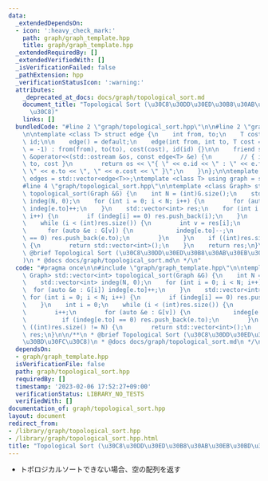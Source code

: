 ```yaml
---
data:
  _extendedDependsOn:
  - icon: ':heavy_check_mark:'
    path: graph/graph_template.hpp
    title: graph/graph_template.hpp
  _extendedRequiredBy: []
  _extendedVerifiedWith: []
  _isVerificationFailed: false
  _pathExtension: hpp
  _verificationStatusIcon: ':warning:'
  attributes:
    _deprecated_at_docs: docs/graph/topological_sort.md
    document_title: "Topological Sort (\u30C8\u30DD\u30ED\u30B8\u30AB\u30EB\u30BD\u30FC\
      \u30C8)"
    links: []
  bundledCode: "#line 2 \"graph/topological_sort.hpp\"\n\n#line 2 \"graph/graph_template.hpp\"\
    \n\ntemplate <class T> struct edge {\n    int from, to;\n    T cost;\n    int\
    \ id;\n\n    edge() = default;\n    edge(int from, int to, T cost = 1, int id\
    \ = -1) : from(from), to(to), cost(cost), id(id) {}\n\n    friend std::ostream\
    \ &operator<<(std::ostream &os, const edge<T> &e) {\n        // { id : from ->\
    \ to, cost }\n        return os << \"{ \" << e.id << \" : \" << e.from << \" ->\
    \ \" << e.to << \", \" << e.cost << \" }\";\n    }\n};\n\ntemplate <class T> using\
    \ edges = std::vector<edge<T>>;\ntemplate <class T> using graph = std::vector<std::vector<edge<T>>>;\n\
    #line 4 \"graph/topological_sort.hpp\"\n\ntemplate <class Graph> std::vector<int>\
    \ topological_sort(Graph &G) {\n    int N = (int)G.size();\n    std::vector<int>\
    \ indeg(N, 0);\n    for (int i = 0; i < N; i++) {\n        for (auto &e : G[i])\
    \ indeg[e.to]++;\n    }\n    std::vector<int> res;\n    for (int i = 0; i < N;\
    \ i++) {\n        if (indeg[i] == 0) res.push_back(i);\n    }\n    int i = 0;\n\
    \    while (i < (int)res.size()) {\n        int v = res[i];\n        i++;\n  \
    \      for (auto &e : G[v]) {\n            indeg[e.to]--;\n            if (indeg[e.to]\
    \ == 0) res.push_back(e.to);\n        }\n    }\n    if ((int)res.size() != N)\
    \ {\n        return std::vector<int>();\n    }\n    return res;\n}\n\n/**\n *\
    \ @brief Topological Sort (\u30C8\u30DD\u30ED\u30B8\u30AB\u30EB\u30BD\u30FC\u30C8\
    )\n * @docs docs/graph/topological_sort.md\n */\n"
  code: "#pragma once\n\n#include \"graph/graph_template.hpp\"\n\ntemplate <class\
    \ Graph> std::vector<int> topological_sort(Graph &G) {\n    int N = (int)G.size();\n\
    \    std::vector<int> indeg(N, 0);\n    for (int i = 0; i < N; i++) {\n      \
    \  for (auto &e : G[i]) indeg[e.to]++;\n    }\n    std::vector<int> res;\n   \
    \ for (int i = 0; i < N; i++) {\n        if (indeg[i] == 0) res.push_back(i);\n\
    \    }\n    int i = 0;\n    while (i < (int)res.size()) {\n        int v = res[i];\n\
    \        i++;\n        for (auto &e : G[v]) {\n            indeg[e.to]--;\n  \
    \          if (indeg[e.to] == 0) res.push_back(e.to);\n        }\n    }\n    if\
    \ ((int)res.size() != N) {\n        return std::vector<int>();\n    }\n    return\
    \ res;\n}\n\n/**\n * @brief Topological Sort (\u30C8\u30DD\u30ED\u30B8\u30AB\u30EB\
    \u30BD\u30FC\u30C8)\n * @docs docs/graph/topological_sort.md\n */\n"
  dependsOn:
  - graph/graph_template.hpp
  isVerificationFile: false
  path: graph/topological_sort.hpp
  requiredBy: []
  timestamp: '2023-02-06 17:52:27+09:00'
  verificationStatus: LIBRARY_NO_TESTS
  verifiedWith: []
documentation_of: graph/topological_sort.hpp
layout: document
redirect_from:
- /library/graph/topological_sort.hpp
- /library/graph/topological_sort.hpp.html
title: "Topological Sort (\u30C8\u30DD\u30ED\u30B8\u30AB\u30EB\u30BD\u30FC\u30C8)"
---
```

- トポロジカルソートできない場合、空の配列を返す
